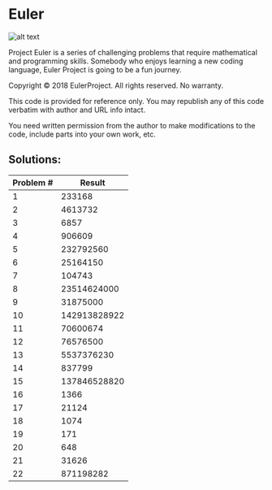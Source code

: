 # Euler
![alt text](https://github.com/ravikumark815/euler-project/blob/master/Euler.jpg)

Project Euler is a series of challenging problems that require mathematical and programming skills. Somebody who enjoys learning a new coding language, Euler Project is going to be a fun journey.

Copyright © 2018 EulerProject. All rights reserved. No warranty.

This code is provided for reference only. You may republish any of this code verbatim with author and URL info intact.

You need written permission from the author to make modifications to the code, include parts into your own work, etc.

## Solutions:
Problem #  | Result
---------- | --------
1 | 233168
2 | 4613732
3 | 6857
4 | 906609
5 | 232792560
6 | 25164150
7 | 104743
8 | 23514624000
9 | 31875000
10 | 142913828922
11 | 70600674
12 | 76576500
13 | 5537376230
14 | 837799
15 | 137846528820
16 | 1366
17 | 21124
18 | 1074
19 | 171
20 | 648
21 | 31626
22 | 871198282
